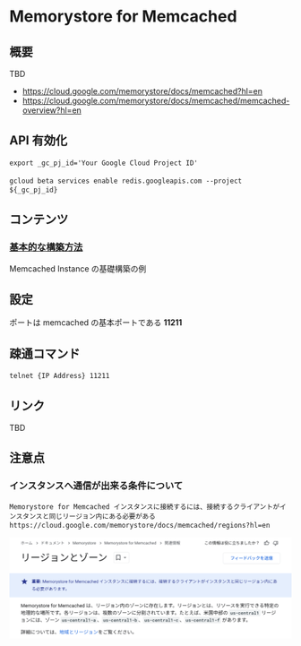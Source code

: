# Memorystore for Memcached

## 概要

TBD

+ https://cloud.google.com/memorystore/docs/memcached?hl=en
+ https://cloud.google.com/memorystore/docs/memcached/memcached-overview?hl=en

## API 有効化

```
export _gc_pj_id='Your Google Cloud Project ID'

gcloud beta services enable redis.googleapis.com --project ${_gc_pj_id}
```

## コンテンツ

### [基本的な構築方法](./basic-instance/)

Memcached Instance の基礎構築の例

## 設定

ポートは memcached の基本ポートである **11211**

## 疎通コマンド

```
telnet {IP Address} 11211
```

## リンク

TBD

## 注意点

### インスタンスへ通信が出来る条件について

```
Memorystore for Memcached インスタンスに接続するには、接続するクライアントがインスタンスと同じリージョン内にある必要がある
https://cloud.google.com/memorystore/docs/memcached/regions?hl=en
```

![](https://raw.githubusercontent.com/iganari/artifacts/main/googlecloud/memorystore/memcached/tips-01.png)
